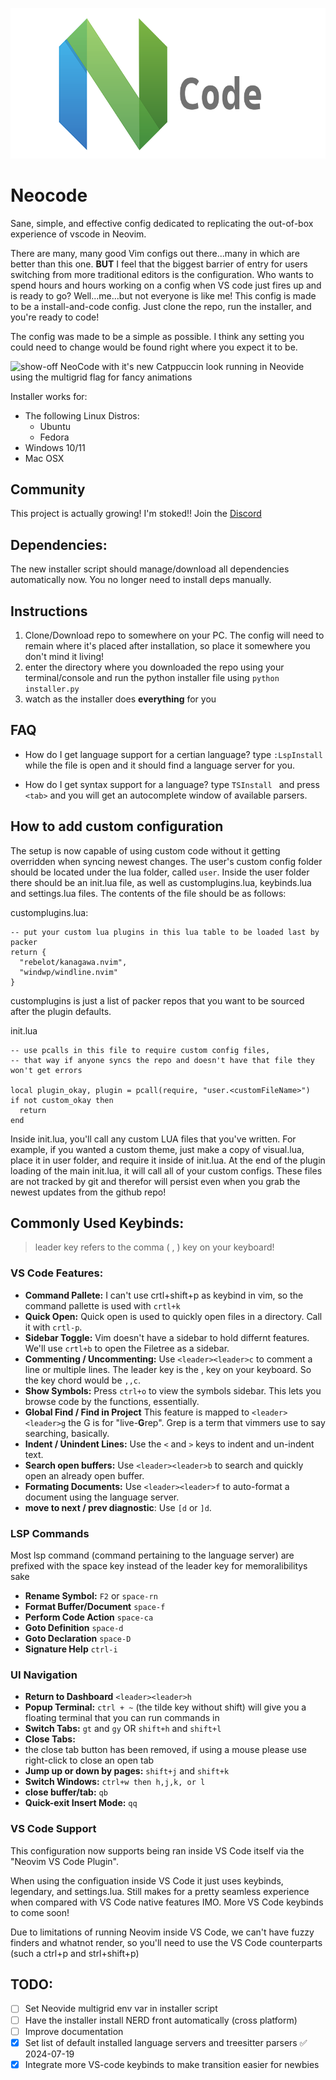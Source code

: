 ![logo](neocode.png)

# Neocode
  Sane, simple, and effective config dedicated to replicating the out-of-box experience of vscode in Neovim.

There are many, many good Vim configs out there...many in which are better than this one. **BUT** I feel that the biggest barrier of entry for users switching from more traditional editors is the configuration. Who wants to spend hours and hours working on a config when VS code just fires up and is ready to go? Well...me...but not everyone is like me! This config is made to be a install-and-code config. Just clone the repo, run the installer, and you're ready to code!

The config was made to be a simple as possible. I think any setting you could need to change would be found right where you expect it to be.

![show-off](newcode-new-new.gif)
NeoCode with it's new Catppuccin look running in Neovide using the multigrid flag for
fancy animations

Installer works for:
  - The following Linux Distros:
	  - Ubuntu
	  - Fedora
  - Windows 10/11
  - Mac OSX

## Community

This project is actually growing! I'm stoked!! Join the [Discord](https://discord.gg/9tZq3WrU4p)


## Dependencies:

The new installer script should manage/download all dependencies automatically now. You no longer need to install deps manually.


## Instructions

1. Clone/Download repo to somewhere on your PC. The config will need to remain where it's placed after installation, so place it somewhere you don't mind it living!
2. enter the directory where you downloaded the repo using your terminal/console and run the python installer file using `python installer.py`
3. watch as the installer does **everything** for you

## FAQ

- How do I get language support for a certian language?
type `:LspInstall` while the file is open and it should find a language server for you.

- How do I get syntax support for a language?
type `TSInstall ` and press `<tab>` and you will get an autocomplete window of available parsers.

## How to add custom configuration

The setup is now capable of using custom code without it getting overridden when syncing newest
changes. The user's custom config folder should be located under the lua folder, called
`user`. Inside the user folder there should be an init.lua file, as well as 
customplugins.lua, keybinds.lua and settings.lua files. The contents of the file should be as follows:

customplugins.lua:
```
-- put your custom lua plugins in this lua table to be loaded last by packer
return {
  "rebelot/kanagawa.nvim",
  "windwp/windline.nvim"
}
```

customplugins is just a list of packer repos that you want to be sourced after the plugin defaults.

init.lua
```
-- use pcalls in this file to require custom config files,
-- that way if anyone syncs the repo and doesn't have that file they won't get errors

local plugin_okay, plugin = pcall(require, "user.<customFileName>")
if not custom_okay then
  return
end
```

Inside init.lua, you'll call any custom LUA files that you've written. For example, if you wanted a
custom theme, just make a copy of visual.lua, place it in user folder, and require it inside
of init.lua. At the end of the plugin loading of the main init.lua, it will call all of your custom
configs. These files are not tracked by git and therefor will persist even when you grab the newest
updates from the github repo!

## Commonly Used Keybinds:

> leader key refers to the comma ( , ) key on your keyboard!

### VS Code Features:

* **Command Pallete:**
I can't use crtl+shift+p as keybind in vim, so the command pallette is used with `crtl+k`
* **Quick Open:**
Quick open is used to quickly open files in a directory. Call it with `crtl-p`.
* **Sidebar Toggle:**
Vim doesn't have a sidebar to hold differnt features. We'll use `crtl+b` to open the Filetree as a sidebar.
* **Commenting / Uncommenting:**
Use `<leader><leader>c` to comment a line or multiple lines. The leader key is the , key on your keyboard. So the key chord would be `,,c`.
* **Show Symbols:**
Press `ctrl+o` to view the symbols sidebar. This lets you browse code by the functions, essentially.
* **Global Find / Find in Project**
This feature is mapped to `<leader><leader>g` the G is for "live-**G**rep". Grep is a term that vimmers use to say searching, basically.
* **Indent / Unindent Lines:**
Use the `<` and `>` keys to indent and un-indent text.
* **Search open buffers:**
Use `<leader><leader>b` to search and quickly open an already open buffer.
* **Formating Documents:**
Use `<leader><leader>f` to auto-format a document using the language server.
* **move to next / prev diagnostic**: 
Use `[d` or `]d`.

### LSP Commands

Most lsp command (command pertaining to the language server) are prefixed with the space key instead of the leader
key for memoralibilitys sake

* **Rename Symbol:**
`F2` or `space-rn`
* **Format Buffer/Document**
`space-f`
* **Perform Code Action**
`space-ca`
* **Goto Definition**
`space-d`
* **Goto Declaration**
`space-D`
* **Signature Help**
`ctrl-i`

### UI Navigation

* **Return to Dashboard**
`<leader><leader>h`
* **Popup Terminal:**
`ctrl + ~` (the tilde key without shift) will give you a floating terminal that you can run commands in
* **Switch Tabs:**
`gt` and `gy` OR `shift+h` and `shift+l`
* **Close Tabs:**
* the close tab button has been removed, if using a mouse please use right-click to close an open tab
* **Jump up or down by pages:**
`shift+j` and `shift+k`
* **Switch Windows:**
`ctrl+w then h,j,k, or l`
* **close buffer/tab:**
`qb`
* **Quick-exit Insert Mode:**
`qq`

### VS Code Support
This configuration now supports being ran inside VS Code itself via the "Neovim VS Code Plugin".

When using the configuation inside VS Code it just uses keybinds, legendary, and settings.lua. Still makes for a pretty seamless experience when compared with VS Code native features IMO. More VS Code keybinds to come soon!

Due to limitations of running Neovim inside VS Code, we can't have fuzzy finders and whatnot render, so you'll need to use the VS Code counterparts (such a ctrl+p and strl+shift+p)

## TODO:
- [ ] Set Neovide multigrid env var in installer script
- [ ] Have the installer install NERD front automatically (cross platform)
- [ ] Improve documentation
- [x] Set list of default installed language servers and treesitter parsers ✅ 2024-07-19
- [X] Integrate more VS-code keybinds to make transition easier for newbies